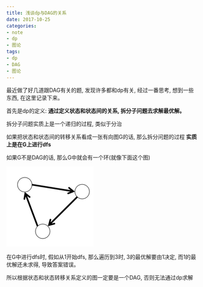 ```yaml
---
title: 浅谈dp与DAG的关系
date: 2017-10-25
categories:
- note
- dp
- 图论
tags:
- dp
- DAG
- 图论
---
```


<!-- more -->
最近做了好几道跟DAG有关的题, 发现许多都和dp有关, 经过一番思考, 想到一些东西, 在这里记录下来。

首先是dp的定义: **通过定义状态和状态间的关系, 拆分子问题去求解最优解。**

拆分子问题实质上是一个递归的过程, 类似于分治

如果把状态和状态间的转移关系看成一张有向图G的话, 那么拆分问题的过程 **实质上是在G上进行dfs**

如果G不是DAG的话, 那么G中就会有一个环(就像下面这个图)

![Circle](/assets/images/pic_cir_gra.png)

在G中进行dfs时, 假如从1开始dfs, 那么遍历到3时,  3的最优解要由1决定, 而1的最优解还未求得, 导致答案错误。

所以根据状态和状态转移关系定义的图一定要是一个DAG, 否则无法通过dp求解
